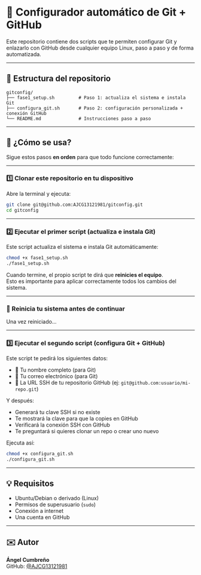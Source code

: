 # 🔧 Configurador automático de Git + GitHub

Este repositorio contiene dos scripts que te permiten configurar Git y enlazarlo con GitHub desde cualquier equipo Linux, paso a paso y de forma automatizada.

---

## 📁 Estructura del repositorio

```
gitconfig/
├── fase1_setup.sh         # Paso 1: actualiza el sistema e instala Git
├── configura_git.sh       # Paso 2: configuración personalizada + conexión GitHub
└── README.md              # Instrucciones paso a paso
```

---

## 🚀 ¿Cómo se usa?

Sigue estos pasos **en orden** para que todo funcione correctamente:

---

### 1️⃣ Clonar este repositorio en tu dispositivo

Abre la terminal y ejecuta:

```bash
git clone git@github.com:AJCG13121981/gitconfig.git
cd gitconfig
```

---

### 2️⃣ Ejecutar el primer script (actualiza e instala Git)

Este script actualiza el sistema e instala Git automáticamente:

```bash
chmod +x fase1_setup.sh
./fase1_setup.sh
```

Cuando termine, el propio script te dirá que **reinicies el equipo**.  
Esto es importante para aplicar correctamente todos los cambios del sistema.

---

### 🔁 Reinicia tu sistema antes de continuar

Una vez reiniciado...

---

### 3️⃣ Ejecutar el segundo script (configura Git + GitHub)

Este script te pedirá los siguientes datos:
- 📝 Tu nombre completo (para Git)
- 📧 Tu correo electrónico (para Git)
- 🔗 La URL SSH de tu repositorio GitHub (ej: `git@github.com:usuario/mi-repo.git`)

Y después:
- Generará tu clave SSH si no existe
- Te mostrará la clave para que la copies en GitHub
- Verificará la conexión SSH con GitHub
- Te preguntará si quieres clonar un repo o crear uno nuevo

Ejecuta así:

```bash
chmod +x configura_git.sh
./configura_git.sh
```

---

## 💡 Requisitos

- Ubuntu/Debian o derivado (Linux)
- Permisos de superusuario (`sudo`)
- Conexión a internet
- Una cuenta en GitHub

---

## ✉️ Autor

**Ángel Cumbreño**  
GitHub: [@AJCG13121981](https://github.com/AJCG13121981)